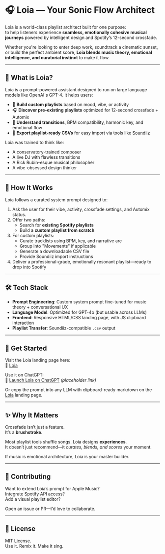 # 🎧 Loia — Your Sonic Flow Architect

Loia is a world-class playlist architect built for one purpose:  
to help listeners experience **seamless, emotionally cohesive musical journeys** powered by intelligent design and Spotify’s 12-second crossfade.

Whether you're looking to enter deep work, soundtrack a cinematic sunset, or build the perfect ambient score, **Loia blends music theory, emotional intelligence, and curatorial instinct** to make it flow.

---

## 🌊 What is Loia?

Loia is a prompt-powered assistant designed to run on large language models like OpenAI's GPT-4. It helps users:

- 🎼 **Build custom playlists** based on mood, vibe, or activity  
- 🎧 **Discover pre-existing playlists** optimized for 12-second crossfade + Automix  
- 🧠 **Understand transitions**, BPM compatibility, harmonic key, and emotional flow  
- 🎯 **Export playlist-ready CSVs** for easy import via tools like [Soundiiz](https://soundiiz.com)

Loia was trained to think like:
- A conservatory-trained composer  
- A live DJ with flawless transitions  
- A Rick Rubin-esque musical philosopher  
- A vibe-obsessed design thinker

---

## 🧠 How It Works

Loia follows a curated system prompt designed to:

1. Ask the user for their vibe, activity, crossfade settings, and Automix status.
2. Offer two paths:
   - Search for **existing Spotify playlists**
   - Build a **custom playlist from scratch**
3. For custom playlists:
   - Curate tracklists using BPM, key, and narrative arc
   - Group into \"Movements\" if applicable
   - Generate a downloadable CSV file
   - Provide Soundiiz import instructions
4. Deliver a professional-grade, emotionally resonant playlist—ready to drop into Spotify

---

## 🛠 Tech Stack

- **Prompt Engineering**: Custom system prompt fine-tuned for music theory + conversational UX  
- **Language Model**: Optimized for GPT-4o (but usable across LLMs)  
- **Frontend**: Responsive HTML/CSS landing page, with JS clipboard interaction  
- **Playlist Transfer**: Soundiiz-compatible `.csv` output  

---

## 🔗 Get Started

Visit the Loia landing page here:  
🌊 [Loia](https://drs-az.github.io/Loia/)

Use it on ChatGPT:  
🧠 [Launch Loia on ChatGPT](https://chatgpt.com/g/g-68795c0379e88191b75a44f3a445160f-loia) *(placeholder link)*

Or copy the prompt into any LLM with clipboard-ready markdown on the [Loia](https://drs-az.github.io/Loia/) landing page.

---

## ✨ Why It Matters

Crossfade isn’t just a feature.  
It’s a **brushstroke**.

Most playlist tools shuffle songs. Loia designs **experiences**.  
It doesn’t just recommend—it *curates, blends, and scores* your moment.

If music is emotional architecture, Loia is your master builder.

---

## 🤝 Contributing

Want to extend Loia’s prompt for Apple Music?  
Integrate Spotify API access?  
Add a visual playlist editor?

Open an issue or PR—I'd love to collaborate.

---

## 📜 License

MIT License.  
Use it. Remix it. Make it sing.

